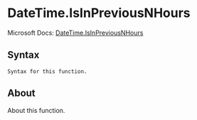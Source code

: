 ---
---

# DateTime.IsInPreviousNHours

Microsoft Docs: [DateTime.IsInPreviousNHours](https://docs.microsoft.com/en-us/powerquery-m/datetime-isinpreviousnhours)

## Syntax

```
Syntax for this function.
```

## About

About this function.

